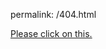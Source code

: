 permalink: /404.html
<!DOCTYPE html>
<html>
  <style>
    body: background-color: orange;
 }
    p {
       color: green;
       text-align: center;
    }
    </style>
  <p><a href=http://www.masterchief5792.github.io>Please click on this.</p>
    </body>
    </html>
